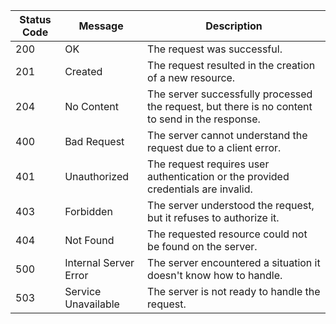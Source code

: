 | Status Code | Message           | Description                                                                                   |
|-------------|-------------------|-----------------------------------------------------------------------------------------------|
| 200         | OK                | The request was successful.                                                                   |
| 201         | Created           | The request resulted in the creation of a new resource.                                      |
| 204         | No Content        | The server successfully processed the request, but there is no content to send in the response. |
| 400         | Bad Request       | The server cannot understand the request due to a client error.                              |
| 401         | Unauthorized      | The request requires user authentication or the provided credentials are invalid.             |
| 403         | Forbidden         | The server understood the request, but it refuses to authorize it.                            |
| 404         | Not Found         | The requested resource could not be found on the server.                                     |
| 500         | Internal Server Error | The server encountered a situation it doesn't know how to handle.                         |
| 503         | Service Unavailable   | The server is not ready to handle the request.                                               |